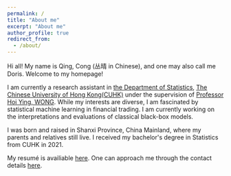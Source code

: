 ```yaml
---
permalink: /
title: "About me"
excerpt: "About me"
author_profile: true
redirect_from: 
  - /about/
---
```


Hi all! My name is Qing, Cong (丛晴 in Chinese), and one may also call me Doris. Welcome to my homepage!

I am currently a research assistant in [the Department of Statistics](https://www.sta.cuhk.edu.hk/), [The Chinese University of Hong Kong(CUHK)](https://www.cuhk.edu.hk/) under the supervision of [Professor Hoi Ying, WONG](https://www.sta.cuhk.edu.hk/peoples/hywong/). While my interests are diverse, I am fascinated by statistical machine learning in financial trading. I am currently working on the interpretations and evaluations of classical black-box models.

I was born and raised in Shanxi Province, China Mainland, where my parents and relatives still live. I received my bachelor's degree in Statistics from CUHK in 2021.

My resumé is availiable [here](https://qcongdoris.github.io//resume/).
One can approach me through the contact details [here](https://qcongdoris.github.io//contact/).

